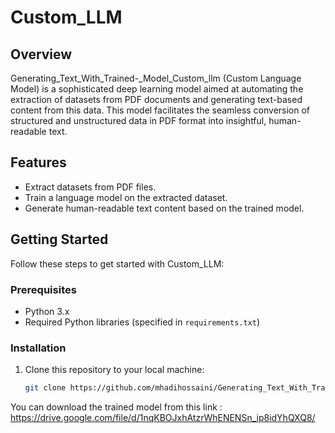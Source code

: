 # Custom_LLM

## Overview

Generating_Text_With_Trained-_Model_Custom_llm (Custom Language Model) is a sophisticated deep learning model aimed at automating the extraction of datasets from PDF documents and generating text-based content from this data. This model facilitates the seamless conversion of structured and unstructured data in PDF format into insightful, human-readable text. 

## Features

- Extract datasets from PDF files.
- Train a language model on the extracted dataset.
- Generate human-readable text content based on the trained model.

## Getting Started

Follow these steps to get started with Custom_LLM:

### Prerequisites

- Python 3.x
- Required Python libraries (specified in `requirements.txt`)

### Installation

1. Clone this repository to your local machine:

   ```bash
   git clone https://github.com/mhadihossaini/Generating_Text_With_Trained-_Model_Custom_llm.git

You can download the trained model from this link : https://drive.google.com/file/d/1nqKBOJxhAtzrWhENENSn_ip8idYhQXQ8/
